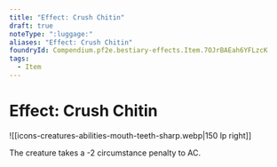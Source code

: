 ```yaml
---
title: "Effect: Crush Chitin"
draft: true
noteType: ":luggage:"
aliases: "Effect: Crush Chitin"
foundryId: Compendium.pf2e.bestiary-effects.Item.7OJrBAEah6YFLzcK
tags:
  - Item
---
```


# Effect: Crush Chitin
![[icons-creatures-abilities-mouth-teeth-sharp.webp|150 lp right]]

The creature takes a -2 circumstance penalty to AC.

